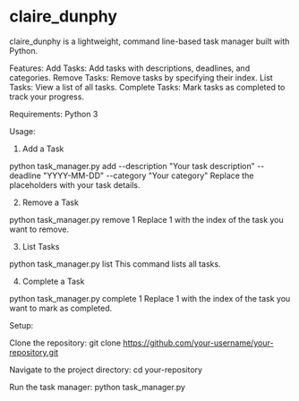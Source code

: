 # claire_dunphy
claire_dunphy is a lightweight, command line-based task manager built with Python. 

Features:
Add Tasks: Add tasks with descriptions, deadlines, and categories.
Remove Tasks: Remove tasks by specifying their index.
List Tasks: View a list of all tasks.
Complete Tasks: Mark tasks as completed to track your progress.

Requirements:
Python 3


Usage:

1. Add a Task

python task_manager.py add --description "Your task description" --deadline "YYYY-MM-DD" --category "Your category"
Replace the placeholders with your task details.

2. Remove a Task

python task_manager.py remove 1
Replace 1 with the index of the task you want to remove.

3. List Tasks

python task_manager.py list
This command lists all tasks.

4. Complete a Task

python task_manager.py complete 1
Replace 1 with the index of the task you want to mark as completed.


Setup:

Clone the repository:
git clone https://github.com/your-username/your-repository.git

Navigate to the project directory:
cd your-repository

Run the task manager:
python task_manager.py
